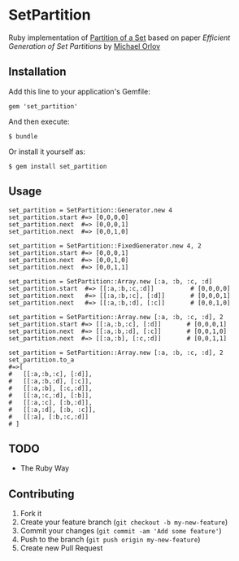 # SetPartition

Ruby implementation of [Partition of a Set](http://en.wikipedia.org/wiki/Partition_of_a_set) based on paper *Efficient Generation of Set Partitions* by [Michael Orlov](mailto:orlovm@cs.bgu.ac.il)

## Installation

Add this line to your application's Gemfile:

    gem 'set_partition'

And then execute:

    $ bundle

Or install it yourself as:

    $ gem install set_partition

## Usage

    set_partition = SetPartition::Generator.new 4
    set_partition.start #=> [0,0,0,0]
    set_partition.next  #=> [0,0,0,1]
    set_partition.next  #=> [0,0,1,0]

    set_partition = SetPartition::FixedGenerator.new 4, 2
    set_partition.start #=> [0,0,0,1]
    set_partition.next  #=> [0,0,1,0]
    set_partition.next  #=> [0,0,1,1]

    set_partition = SetPartition::Array.new [:a, :b, :c, :d]
    set_partition.start  #=> [[:a,:b,:c,:d]]          # [0,0,0,0]
    set_partition.next   #=> [[:a,:b,:c], [:d]]       # [0,0,0,1]
    set_partition.next   #=> [[:a,:b,:d], [:c]]       # [0,0,1,0]

    set_partition = SetPartition::Array.new [:a, :b, :c, :d], 2
    set_partition.start #=> [[:a,:b,:c], [:d]]       # [0,0,0,1]
    set_partition.next  #=> [[:a,:b,:d], [:c]]       # [0,0,1,0]
    set_partition.next  #=> [[:a,:b], [:c,:d]]       # [0,0,1,1]

    set_partition = SetPartition::Array.new [:a, :b, :c, :d], 2
    set_partition.to_a
    #=>[
    #   [[:a,:b,:c], [:d]],
    #   [[:a,:b,:d], [:c]],
    #   [[:a,:b], [:c,:d]],
    #   [[:a,:c,:d], [:b]],
    #   [[:a,:c], [:b,:d]],
    #   [[:a,:d], [:b, :c]],
    #   [[:a], [:b,:c,:d]]
    # ]

## TODO
- The Ruby Way

## Contributing

1. Fork it
2. Create your feature branch (`git checkout -b my-new-feature`)
3. Commit your changes (`git commit -am 'Add some feature'`)
4. Push to the branch (`git push origin my-new-feature`)
5. Create new Pull Request
